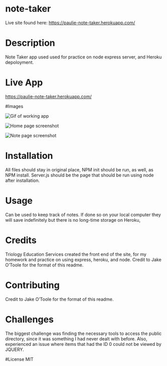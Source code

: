 # note-taker

Live site found here: https://paulie-note-taker.herokuapp.com/

# Description
Note Taker app used used for practice on node express server, and Heroku depoloyment.


# Live App
https://paulie-note-taker.herokuapp.com/

#Images



![Gif of working app](https://github.com/paulrobhendrickson/note-taker/blob/master/public/assets/images/NoteTaker.gif?raw=true)

![Home page screenshot](https://github.com/paulrobhendrickson/note-taker/blob/master/public/assets/images/Screen%20Shot%202019-12-18%20at%208.37.02%20AM.png?raw=true)

![Note page screenshot](https://github.com/paulrobhendrickson/note-taker/blob/master/public/assets/images/Screen%20Shot%202019-12-18%20at%208.36.55%20AM.png?raw=true)

# Installation
All files should stay in original place, NPM init should be run, as well, as NPM install. Server.js should be the page that should be run using node after installation. 

# Usage
Can be used to keep track of notes. If done so on your local computer they will save indefinitely but there is no long-time storage on Heroku,

# Credits
Triology Education Services created the front end of the site, for my homework and practice on using express, heroku, and node. Credit to Jake O’Toole for the format of this readme.

# Contributing
 Credit to Jake O’Toole for the format of this readme.


# Challenges
The biggest challenge was finding the necessary tools to access the public directory, since it was something I had never dealt with before. Also, experienced an issue where items that had the ID 0 could not be viewed by JQUERY.

#License
MIT
